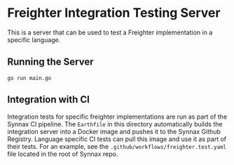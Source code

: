 # Freighter Integration Testing Server

This is a server that can be used to test a Freighter implementation in a 
specific language.

## Running the Server

```
go run main.go
```

## Integration with CI

Integration tests for specific freighter implementations are run as part of the 
Synnax CI pipeline. The `Earthfile` in this directory automatically builds the
integration server into a Docker image and pushes it to the Synnax Github Registry.
Language specific CI tests can pull this image and use it as part of their tests.
For an example, see the `.github/workflows/freighter.test.yaml` file located in
the root of Synnax repo. 

